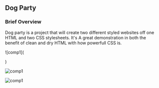 ## Dog Party

### Brief Overview
Dog party is a project that will create two different styled websites off one HTML and two CSS stylesheets. It's A great demonstration in both the benefit of clean and dry HTML with how powerfull CSS is.
 
 ![comp1](<blockquote class="imgur-embed-pub" lang="en" data-id="a/D6FLy71"><a href="//imgur.com/a/D6FLy71"></a></blockquote><script async src="//s.imgur.com/min/embed.js" charset="utf-8"></script>)
 
 ![comp1](https://imgur.com/a/D6FLy71)
 
 ![comp1](https://imgur.com/a/D6FLy71)

